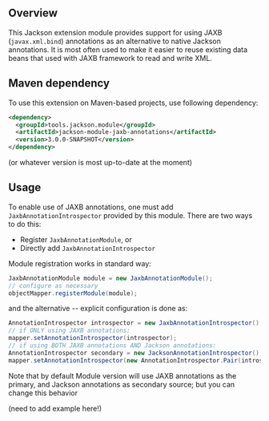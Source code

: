 ## Overview

This Jackson extension module provides support for using JAXB (`javax.xml.bind`) annotations as an alternative to native Jackson annotations.
It is most often used to make it easier to reuse existing data beans that used with JAXB framework to read and write XML.

## Maven dependency

To use this extension on Maven-based projects, use following dependency:

```xml
<dependency>
  <groupId>tools.jackson.module</groupId>
  <artifactId>jackson-module-jaxb-annotations</artifactId>
  <version>3.0.0-SNAPSHOT</version>
</dependency>
```

(or whatever version is most up-to-date at the moment)

## Usage

To enable use of JAXB annotations, one must add `JaxbAnnotationIntrospector` provided by this module. There are two ways to do this:

* Register `JaxbAnnotationModule`, or
* Directly add `JaxbAnnotationIntrospector`

Module registration works in standard way:

```java
JaxbAnnotationModule module = new JaxbAnnotationModule();
// configure as necessary
objectMapper.registerModule(module);
```

and the alternative -- explicit configuration is done as:

```java
AnnotationIntrospector introspector = new JaxbAnnotationIntrospector();
// if ONLY using JAXB annotations:
mapper.setAnnotationIntrospector(introspector);
// if using BOTH JAXB annotations AND Jackson annotations:
AnnotationIntrospector secondary = new JacksonAnnotationIntrospector();
mapper.setAnnotationIntrospector(new AnnotationIntrospector.Pair(introspector, secondary);
```

Note that by default Module version will use JAXB annotations as the primary, and Jackson annotations as secondary source; but you can change this behavior

(need to add example here!)
